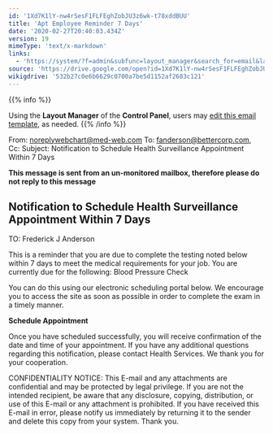 ```yaml
---
id: '1Xd7K1lY-nw4rSesF1FLFEghZobJU3z6wk-t78xddBUU'
title: 'Apt Employee Reminder 7 Days'
date: '2020-02-27T20:40:03.434Z'
version: 19
mimeType: 'text/x-markdown'
links:
  - 'https://system/?f=admin&subfunc=layout_manager&search_for=email&layout_search=Go&lv_layout_manager_limit=0&opp=edit&doc_type=EER7&old_module=Email&old_name=Apt+Employee+Reminder+7+Days&active=0'
source: 'https://drive.google.com/open?id=1Xd7K1lY-nw4rSesF1FLFEghZobJU3z6wk-t78xddBUU'
wikigdrive: '532b27c0e6b6629c0700a7be5d1152af2683c121'
---
```





{{% info %}}

Using the **Layout Manager** of the **Control Panel**, users may [edit this email template](https://system/?f=admin&subfunc=layout_manager&search_for=email&layout_search=Go&lv_layout_manager_limit=0&opp=edit&doc_type=EER7&old_module=Email&old_name=Apt+Employee+Reminder+7+Days&active=0), as needed.
{{% /info %}}



From: noreplywebchart@med-web.com
To: fanderson@bettercorp.com,
Cc:
Subject: Notification to Schedule Health Surveillance Appointment Within 7 Days

****This message is sent from an un-monitored mailbox, therefore please do not reply to this message****

## **Notification to Schedule Health Surveillance Appointment Within 7 Days**


TO: Frederick J Anderson

This is a reminder that you are due to complete the testing noted below within 7 days to meet the medical requirements for your job.
You are currently due for the following:
Blood Pressure Check

You can do this using our electronic scheduling portal below. We encourage you to access the site as soon as possible in order to complete the exam in a timely manner.

**Schedule Appointment**

Once you have scheduled successfully, you will receive confirmation of the date and time of your appointment.
If you have any additional questions regarding this notification, please contact Health Services.
We thank you for your cooperation.


CONFIDENTIALITY NOTICE: This E-mail and any attachments are confidential and may be protected by legal privilege. If you are not the intended recipient, be aware that any disclosure, copying, distribution, or use of this E-mail or any attachment is prohibited. If you have received this E-mail in error, please notify us immediately by returning it to the sender and delete this copy from your system. Thank you.

